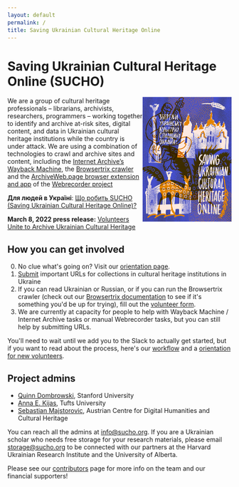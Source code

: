```yaml
---
layout: default
permalink: /
title: Saving Ukrainian Cultural Heritage Online
---
```


# Saving Ukrainian Cultural Heritage Online (SUCHO)

<img src="/assets/images/suchoposter-small.jpg" width="200px" style="float:right;" title="Credit: Vlad Kholodnyi (@kholodnyi_vlad)">

We are a group of cultural heritage professionals – librarians, archivists, researchers, programmers – working together to identify and archive at-risk sites, digital content, and data in Ukrainian cultural heritage institutions while the country is under attack. We are using a combination of technologies to crawl and archive sites and content, including the [Internet Archive’s Wayback Machine](https://archive.org/web/), the [Browsertrix crawler](https://github.com/webrecorder/browsertrix-crawler) and the [ArchiveWeb.page browser extension and app](https://archiveweb.page/) of the [Webrecorder project](https://webrecorder.net/)

**Для людей в Україні**: [Що робить SUCHO (Saving Ukrainian Cultural Heritage Online)?](/ukraina)

**March 8, 2022 press release:** [Volunteers Unite to Archive Ukrainian Cultural Heritage](press-release-20220308-volunteers-unite)


## How you can get involved
0. No clue what's going on? Visit our [orientation page](https://www.sucho.org/orientation).
1. [Submit](https://docs.google.com/forms/d/e/1FAIpQLSffa64-l6qXqEumAcf38OEOrTFeYZEmF531PNv9ZgzNFbcgxQ/viewform) important URLs for collections in cultural heritage institutions in Ukraine
2. If you can read Ukrainian or Russian, or if you can run the Browsertrix crawler (check out our [Browsertrix documentation](/browsertrix) to see if it's something you'd be up for trying), fill out the [volunteer form](https://docs.google.com/forms/d/e/1FAIpQLSc6KbhtEOI8zKsQmKT_waE1XlYEF1E6t-HzJ7Gc1EBfMvMg_A/viewform). 
3. We are currently at capacity for people to help with Wayback Machine / Internet Archive tasks or manual Webrecorder tasks, but you can still help by submitting URLs.

You'll need to wait until we add you to the Slack to actually get started, but if you want to read about the process, here's our [workflow](/workflow) and a [orientation for new volunteers](/orientation).

## Project admins
- [Quinn Dombrowski](https://twitter.com/quinnanya), Stanford University
- [Anna E. Kijas](https://twitter.com/anna_kijas), Tufts University
- [Sebastian Majstorovic](https://twitter.com/storytracer), Austrian Centre for Digital Humanities and Cultural Heritage

You can reach all the admins at [info@sucho.org](mailto:info@sucho.org). If you are a Ukrainian scholar who needs free storage for your research materials, please email [storage@sucho.org](mailto:storage@sucho.org) to be connected with our partners at the Harvard Ukrainian Research Institute and the University of Alberta.

Please see our [contributors](/contributors) page for more info on the team and our financial supporters!
